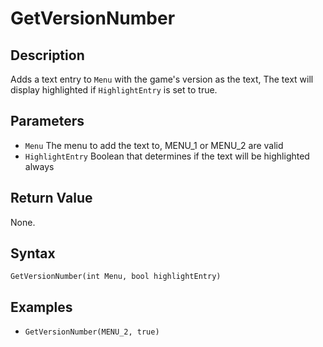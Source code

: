 # GetVersionNumber

## Description
Adds a text entry to `Menu` with the game's version as the text, The text will display highlighted if `HighlightEntry` is set to true.

## Parameters
- `Menu`
The menu to add the text to, MENU_1 or MENU_2 are valid
- `HighlightEntry`
Boolean that determines if the text will be highlighted always


## Return Value
None.

## Syntax
```GetVersionNumber(int Menu, bool highlightEntry)```

## Examples
- ```GetVersionNumber(MENU_2, true)```